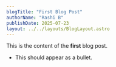 ```yaml
---
blogTitle: "First Blog Post"
authorName: "Rashi B"
publishDate: 2025-07-23
layout: ../../layouts/BlogLayout.astro
---
```


This is the content of the **first** blog post.
- This should appear as a bullet.